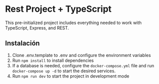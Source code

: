 # Rest Project + TypeScript

This pre-initialized project includes everything needed to work with TypeScript, Express, and REST.

## Instalación

1. Clone .env.template to .env and configure the environment variables
2. Run `npm install` to install dependencies
3. If a database is needed, configure the `docker-compose.yml` file and run `docker-compose up -d` to start the desired services.
4. Run `npm run dev` to start the project in development mode
